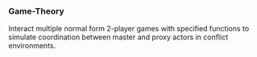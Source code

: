 ### Game-Theory

Interact multiple normal form 2-player games with specified functions to simulate coordination between master and proxy actors in conflict environments.





